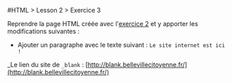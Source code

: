 #HTML > Lesson 2 > Exercice 3

Reprendre la page HTML créée avec l'[exercice 2](https://github.com/blank-project/_blank-exercises/tree/master/exercises/html/lesson2/exercise2) et y apporter les modifications suivantes :
* Ajouter un paragraphe avec le texte suivant : `Le site internet est ici !`

_Le lien du site de `_blank` : [http://blank.bellevillecitoyenne.fr/](http://blank.bellevillecitoyenne.fr/)
